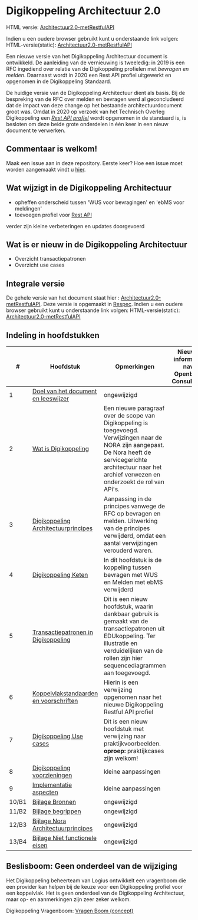 # Digikoppeling Architectuur 2.0

HTML versie: [Architectuur2.0-metRestfulAPI](https://centrumvoorstandaarden.github.io/Architectuur2.0-metRestfulAPI/)

Indien u een oudere browser gebruikt kunt u onderstaande link volgen: 
HTML-versie(static): [Architectuur2.0-metRestfulAPI](https://centrumvoorstandaarden.github.io/Architectuur2.0-metRestfulAPI/static.html)

Een nieuwe versie van het Digikoppeling Architectuur document is ontwikkeld. De aanleiding van de vernieuwing is tweeledig: in 2019 is een RFC ingediend over relatie van de Digikoppeling profielen met *bevragen en melden*. Daarnaast wordt in 2020 een Rest API profiel uitgewerkt en opgenomen in de Digikoppeling Standaard.

De huidige versie van de Digikoppeling Architectuur dient als basis. Bij de bespreking van de RFC over melden en bevragen werd al geconcludeerd dat de impact van deze change op het bestaande architectuurdocument groot was. Omdat in 2020 op verzoek van het Technisch Overleg Digikoppeling een [*Rest API profiel*](https://centrumvoorstandaarden.github.io/DigikoppelingRestfulApiProfiel/) wordt opgenomen in de standaard is, is besloten om deze beide grote onderdelen in één keer in een nieuw document te verwerken.

## Commentaar is welkom!

Maak een issue aan in deze repository. Eerste keer? Hoe een issue moet worden aangemaakt vindt u [hier](https://github.com/Logius-standaarden/Openbare-Consultaties#issues-en-pull-requests-opmerkingen-maken-of-tekstvoorstellen-indienen).

## Wat wijzigt in de Digikoppeling Architectuur

- opheffen onderscheid tussen 'WUS voor bevragingen' en 'ebMS voor meldingen' 
- toevoegen profiel voor [Rest API](https://centrumvoorstandaarden.github.io/DigikoppelingRestfulApiProfiel/)

verder zijn kleine verbeteringen en updates doorgevoerd 

## Wat is er nieuw in de Digikoppeling Architectuur

- Overzicht transactiepatronen 
- Overzicht use cases

## Integrale versie

De gehele versie van het document staat hier :  [Architectuur2.0-metRestfulAPI](https://centrumvoorstandaarden.github.io/Architectuur2.0-metRestfulAPI/). Deze versie is  opgemaakt in [Respec](https://github.com/w3c/respec/wiki). Indien u een oudere browser gebruikt kunt u onderstaande link volgen:
HTML-versie(static): [Architectuur2.0-metRestfulAPI](https://centrumvoorstandaarden.github.io/Architectuur2.0-metRestfulAPI/static.html)

## Indeling in hoofdstukken

|#|Hoofdstuk| Opmerkingen | Nieuwe informatie nav Openbare Consultatie |
|-|---|---|---|
|1|[Doel van het document en leeswijzer](dk_doel_document.md)|ongewijzigd||
|2|[Wat is Digikoppeling](dk_nieuwe_scope.md)|Een nieuwe paragraaf over de scope van Digikoppeling is toegevoegd. Verwijzingen naar de NORA zijn aangepast. De Nora heeft de servicegerichte architectuur naar het archief verwezen en onderzoekt de rol van APi's.|    |
|3|[Digikoppeling Architectuurprincipes](dk_architectuurprincipes.md)| Aanpassing in de principes vanwege de RFC op bevragen en melden. Uitwerking van de principes verwijderd, omdat een aantal verwijzingen verouderd waren.||
|4|[Digikoppeling Keten](dk_keten.md)|In dit hoofdstuk is de koppeling tussen bevragen met WUS en Melden met ebMS verwijderd| |
|5|[Transactiepatronen in Digikoppeling](dk_transactiepatronen.md)|Dit is een nieuw hoofdstuk, waarin dankbaar gebruik is gemaakt van de transactiepatronen uit EDUkoppeling. Ter illustratie en verduidelijken van de rollen zijn hier sequencediagrammen aan toegevoegd.|  |
|6|[Koppelvlakstandaarden en voorschriften](dk_koppelvlakstandaarden_en_voorschriften.md)|Hierin is een verwijzing opgenomen naar het nieuwe Digikoppeling Restful API profiel||
|7|[Digikoppeling Use cases](dk_usecases.md)| Dit is een nieuw hoofdstuk met verwijzing naar praktijkvoorbeelden. **oproep:** praktijkcases zijn welkom! |||
|8|[Digikoppeling voorzieningen](dk_voorzieningen.md)|kleine aanpassingen||
|9|[Implementatie aspecten](dk_implementatie.md)|kleine aanpassingen||
|10/B1|[Bijlage Bronnen](dk_bijlage_bronnen.md)|ongewijzigd||
|11/B2|[Bijlage begrippen](dk_bijlage_begrippen.md)|ongewijzigd||
|12/B3|[Bijlage Nora Architectuurprincipes](dk_bijlage_nora_architectuur_principes.md)|ongewijzigd||
|13/B4|[Bijlage Niet functionele eisen](dk_bijlage_niet_functionele_eisen.md)|ongewijzigd||

## Beslisboom: Geen onderdeel van de wijziging

Het Digikoppeling beheerteam van Logius ontwikkelt een vragenboom die een provider kan helpen bij de keuze voor een Digikoppeling profiel voor een koppelvlak. Het is geen onderdeel van de Digikoppeling Architectuur, maar op- en aanmerkingen zijn zeer zeker welkom. 

Digikoppeling Vragenboom: [Vragen Boom (concept)](https://github.com/centrumvoorstandaarden/Architectuur2.0-metRestfulAPI/blob/master/dk-vragenboom.pdf)





